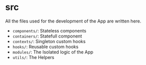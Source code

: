 # src

All the files used for the development of the App are written here.

- `components/`: Stateless components
- `containers/`: Statefull component
- `contexts/`: Singleton custom hooks
- `hooks/`: Reusable custom hooks
- `modules/`: The Isolated logic of the App
- `utils/`: The Helpers
